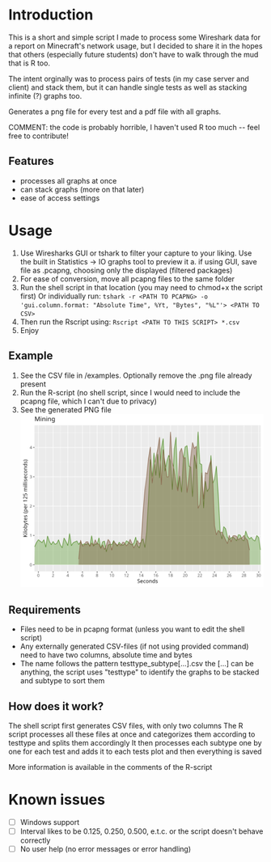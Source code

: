 # Introduction
This is a short and simple script I made to process some Wireshark data for a report
on Minecraft's network usage, but I decided to share it in the hopes that others
(especially future students) don't have to walk through the mud that is R too.

The intent orginally was to process pairs of tests (in my case server and client) and stack them, but it can handle single tests as well as stacking infinite (?) graphs too.

Generates a png file for every test and a pdf file with all graphs.

COMMENT: the code is probably horrible, I haven't used R too much -- feel free to contribute!

## Features
- processes all graphs at once
- can stack graphs (more on that later)
- ease of access settings

# Usage
1. Use Wiresharks GUI or tshark to filter your capture to your liking. Use the built in Statistics -> IO graphs tool to preview it
	a. if using GUI, save file as .pcapng, choosing only the displayed (filtered packages)
2. For ease of conversion, move all pcapng files to the same folder
3. Run the shell script in that location (you may need to chmod+x the script first)
	Or individually run: `tshark -r <PATH TO PCAPNG> -o 'gui.column.format: "Absolute Time", %Yt, "Bytes", "%L"'> <PATH TO CSV>`
4. Then run the Rscript using: `Rscript <PATH TO THIS SCRIPT> *.csv` 
5. Enjoy
## Example
1. See the CSV file in /examples. Optionally remove the .png file already present
2. Run the R-script (no shell script, since I would need to include the pcapng file, which I can't due to privacy)
3. See the generated PNG file
![](examples/mining.png)
## Requirements
- Files need to be in pcapng format (unless you want to edit the shell script)
- Any externally generated CSV-files (if not using provided command) need to have two columns, absolute time and bytes
- The name follows the pattern testtype_subtype[...].csv
	the [...] can be anything, the script uses "testtype" to identify the graphs to be stacked and subtype to sort them 

## How does it work?
The shell script first generates CSV files, with only two columns
The R script processes all these files at once and categorizes them according to testtype and splits them accordingly
	It then processes each subtype one by one for each test and adds it to each tests plot and then everything is saved

More information is available in the comments of the R-script

# Known issues
- [ ] Windows support
- [ ] Interval likes to be 0.125, 0.250, 0.500, e.t.c. or the script doesn't behave correctly
- [ ] No user help (no error messages or error handling)
